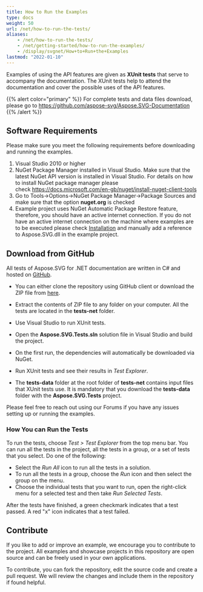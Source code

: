 ```yaml
---
title: How to Run the Examples
type: docs
weight: 50
url: /net/how-to-run-the-tests/
aliases: 
    - /net/how-to-run-the-tests/
    - /net/getting-started/how-to-run-the-examples/
    - /display/svgnet/How+to+Run+the+Examples
lastmod: "2022-01-10"
---
```


Examples of using the API features are given as **XUnit tests** that serve to accompany the documentation. The XUnit tests help to attend the documentation and cover the possible uses of the API features. 

{{% alert color="primary" %}} 
For complete tests and data files download, please go to https://github.com/aspose-svg/Aspose.SVG-Documentation
{{% /alert %}}

## **Software Requirements**

Please make sure you meet the following requirements before downloading and running the examples.

1. Visual Studio 2010 or higher
1. NuGet Package Manager installed in Visual Studio. Make sure that the latest NuGet API version is installed in Visual Studio. For details on how to install NuGet package manager please check <https://docs.microsoft.com/en-gb/nuget/install-nuget-client-tools>
1. Go to Tools->Options->NuGet Package Manager->Package Sources and make sure that the option **nuget.org** is checked
1. Example project uses NuGet Automatic Package Restore feature, therefore, you should have an active internet connection. If you do not have an active internet connection on the machine where examples are to be executed please check [Installation](/svg/net/installation/) and manually add a reference to Aspose.SVG.dll in the example project.

## **Download from GitHub**

All tests of Aspose.SVG for .NET documentation are written in C# and hosted on [GitHub](https://github.com/aspose-svg/Aspose.SVG-Documentation). 

 - You can either clone the repository using GitHub client or download the ZIP file from [here](https://github.com/aspose-svg/Aspose.SVG-Documentation/archive/master.zip).

 - Extract the contents of ZIP file to any folder on your computer. All the tests are located in the **tests-net** folder.
 - Use Visual Studio to run XUnit tests. 
 - Open the **Aspose.SVG.Tests.sln** solution file in Visual Studio and build the project.
 - On the first run, the dependencies will automatically be downloaded via NuGet.
 - Run XUnit tests and see their results in *Test Explorer*. 
 - The **tests-data** folder at the root folder of **tests-net** contains input files that XUnit tests use. It is mandatory that you download the **tests-data** folder with the **Aspose.SVG.Tests** project.

Please feel free to reach out using our Forums if you have any issues setting up or running the examples.

### **How You can Run the Tests**
To run the tests, choose *Test > Test Explorer* from the top menu bar.  You can run all the tests in the project, all the tests in a group, or a set of tests that you select. Do one of the following:
 - Select the *Run All* icon to run all the tests in a solution.
 - To run all the tests in a group, choose the *Run* icon and then select the group on the menu.
 - Choose the individual tests that you want to run, open the right-click menu for a selected test and then take *Run Selected Tests*.


After the tests have finished, a green checkmark indicates that a test passed. A red "x" icon indicates that a test failed.

## **Contribute**

If you like to add or improve an example, we encourage you to contribute to the project. All examples and showcase projects in this repository are open source and can be freely used in your own applications.

To contribute, you can fork the repository, edit the source code and create a pull request. We will review the changes and include them in the repository if found helpful.

